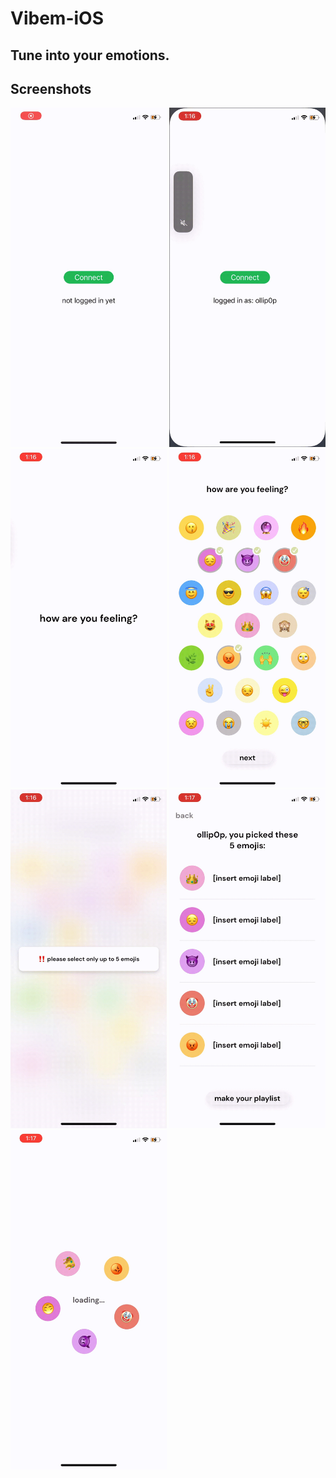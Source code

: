 # Vibem-iOS

## Tune into your emotions.

## Screenshots

<img src="https://github.com/GPOSummerHax/Vibem-iOS/blob/master/Demo%20Screenshots/00%20sign%20in.jpg" alt="drawing" width="250"/>
<img src="https://github.com/GPOSummerHax/Vibem-iOS/blob/master/Demo%20Screenshots/01%20signed%20in.jpg" alt="drawing" width="250"/>
<img src="https://github.com/GPOSummerHax/Vibem-iOS/blob/master/Demo%20Screenshots/02%20splash.jpg" alt="drawing" width="250"/>
<img src="https://github.com/GPOSummerHax/Vibem-iOS/blob/master/Demo%20Screenshots/03%20emojis.jpg" alt="drawing" width="250"/>
<img src="https://github.com/GPOSummerHax/Vibem-iOS/blob/master/Demo%20Screenshots/04%20alert.jpg" alt="drawing" width="250"/>
<img src="https://github.com/GPOSummerHax/Vibem-iOS/blob/master/Demo%20Screenshots/05%20confirm.jpg" alt="drawing" width="250"/>
<img src="https://github.com/GPOSummerHax/Vibem-iOS/blob/master/Demo%20Screenshots/06%20loading.jpg" alt="drawing" width="250"/>
